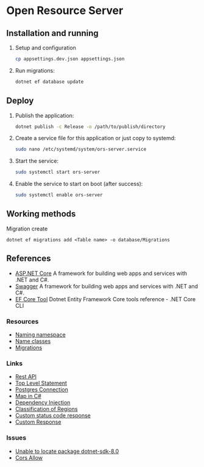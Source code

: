 # Open Resource Server

## Installation and running

1. Setup and configuration
    ```bash
    cp appsettings.dev.json appsettings.json
    ```
2. Run migrations:
    ```bash
    dotnet ef database update
    ```

## Deploy

1. Publish the application:

    ```bash
    dotnet publish -c Release -o /path/to/publish/directory
    ```

2. Create a service file for this application or just copy to systemd:

    ```bash 
    sudo nano /etc/systemd/system/ors-server.service
    ```

3. Start the service:
    ```bash
   sudo systemctl start ors-server
    ```
4. Enable the service to start on boot (after success):
    ```bash
   sudo systemctl enable ors-server
    ```

## Working methods

Migration create

``dotnet ef migrations add <Table name> -o database/Migrations``

## References

- [ASP.NET Core](https://dotnet.microsoft.com/en-us/apps/aspnet) A framework for building web apps and services with .NET and C#.
- [Swagger](https://swagger.io/) A framework for building web apps and services with .NET and C#.
- [EF Core Tool](https://learn.microsoft.com/en-us/ef/core/cli/dotnet) Dotnet Entity Framework Core tools reference - .NET Core CLI

### Resources

- [Naming namespace](https://learn.microsoft.com/en-us/dotnet/standard/design-guidelines/names-of-namespaces)
- [Name classes](https://learn.microsoft.com/en-us/dotnet/csharp/fundamentals/coding-style/identifier-names)
- [Migrations](https://learn.microsoft.com/en-us/ef/core/managing-schemas/migrations/?tabs=dotnet-core-cli)

### Links

- [Rest API]( https://medium.com/@jeslurrahman/understand-the-web-rest-api-asp-net-core-web-api-in-c-8236e2bcb0f1)
- [Top Level Statement](https://learn.microsoft.com/en-us/dotnet/csharp/tutorials/top-level-statements)
- [Postgres Connection](https://medium.com/@saisiva249/how-to-configure-postgres-database-for-a-net-a2ee38f29372)
- [Map in C#](https://www.c-sharpcorner.com/blogs/dictionary-and-maps-in-c-sharp)
- [Dependency Injection](https://learn.microsoft.com/en-us/aspnet/core/fundamentals/dependency-injection?view=aspnetcore-8.0)
- [Classification of Regions](https://github.com/kenjebaev/regions)
- [Custom status code response](https://www.telerik.com/blogs/return-json-result-custom-status-code-aspnet-core)
- [Custom Response](https://medium.com/@nibasnazeem/handling-non-success-status-codes-with-custom-responses-in-asp-net-core-api-3b6f12700a2)

### Issues

- [Unable to locate package dotnet-sdk-8.0](https://stackoverflow.com/questions/77498786/unable-to-locate-package-dotnet-sdk-8-0)
- [Cors Allow](https://stackoverflow.com/questions/73405732/enable-cors-for-any-port-on-localhost-as-well-as-for-the-list-of-specific-domain)
